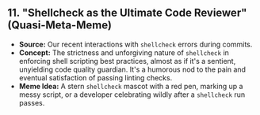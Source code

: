 ## 11. "Shellcheck as the Ultimate Code Reviewer" (Quasi-Meta-Meme)
*   **Source:** Our recent interactions with `shellcheck` errors during commits.
*   **Concept:** The strictness and unforgiving nature of `shellcheck` in enforcing shell scripting best practices, almost as if it's a sentient, unyielding code quality guardian. It's a humorous nod to the pain and eventual satisfaction of passing linting checks.
*   **Meme Idea:** A stern `shellcheck` mascot with a red pen, marking up a messy script, or a developer celebrating wildly after a `shellcheck` run passes.